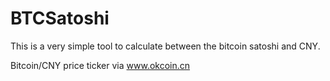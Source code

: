 # BTCSatoshi

This is a very simple tool to calculate between the bitcoin satoshi and CNY.

Bitcoin/CNY price ticker via www.okcoin.cn
